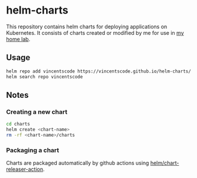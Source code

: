 # helm-charts

This repository contains helm charts for deploying applications on Kubernetes.
It consists of charts created or modified by me for use in [my home lab](https://github.com/vincentscode/infra).

## Usage
```bash
helm repo add vincentscode https://vincentscode.github.io/helm-charts/
helm search repo vincentscode
```

## Notes
### Creating a new chart
```bash
cd charts
helm create <chart-name>
rm -rf <chart-name>/charts
```

### Packaging a chart
Charts are packaged automatically by github actions using [helm/chart-releaser-action](https://github.com/helm/chart-releaser-action).
